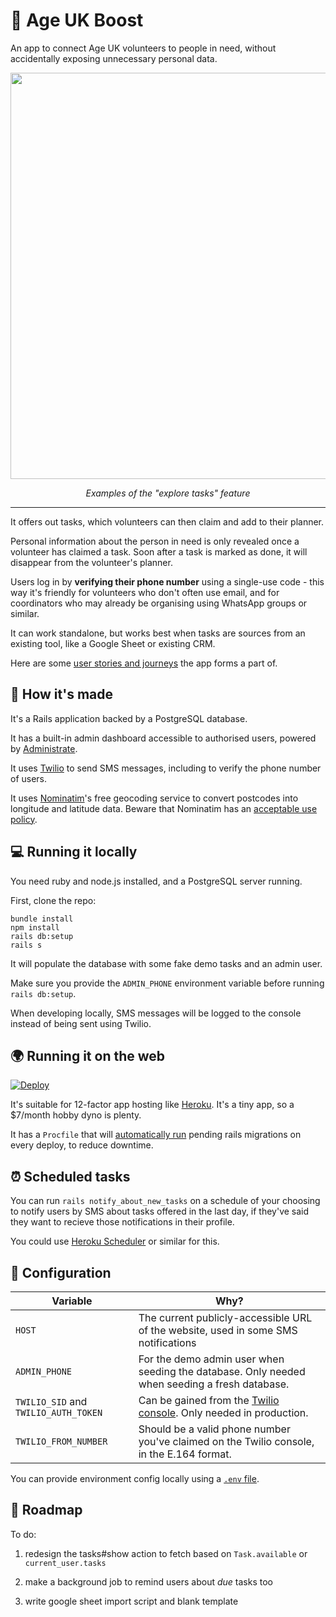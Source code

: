 # 📡 Age UK Boost

An app to connect Age UK volunteers to people in need, without accidentally exposing unnecessary personal data.

<p align="center">
    <a href="https://outpost-staging.herokuapp.com/">
        <img src="https://github.com/jhackett1/age-uk/raw/master/public/demo.jpg?raw=true" width="650px" />               
    </a>
</p>
  
<p align="center">
    <em>Examples of the "explore tasks" feature</em>         
</p>

---


It offers out tasks, which volunteers can then claim and add to their planner.

Personal information about the person in need is only revealed once a volunteer has claimed a task. Soon after a task is marked as done, it will disappear from the volunteer's planner.

Users log in by **verifying their phone number** using a single-use code - this way it's friendly for volunteers who don't often use email, and for coordinators who may already be organising using WhatsApp groups or similar.

It can work standalone, but works best when tasks are sources from an existing tool, like a Google Sheet or existing CRM.

Here are some [user stories and journeys](https://docs.google.com/presentation/d/e/2PACX-1vT-i_rTxszidM1OKbcOfKe8DoMuGqMiezM2e8CqGwtutLHiRv5cATqwVLxgxYRz0SFHTfR86yLYMwmM/pub?start=false&loop=false&delayms=3000) the app forms a part of.

## 🧱 How it's made

It's a Rails application backed by a PostgreSQL database.

It has a built-in admin dashboard accessible to authorised users, powered by [Administrate](https://github.com/thoughtbot/administrate).

It uses [Twilio](https://www.twilio.com/) to send SMS messages, including to verify the phone number of users.

It uses [Nominatim](https://nominatim.openstreetmap.org/ui/search.html)'s free geocoding service to convert postcodes into longitude and latitude data. Beware that Nominatim has an [acceptable use policy](https://operations.osmfoundation.org/policies/nominatim/).

## 💻 Running it locally

You need ruby and node.js installed, and a PostgreSQL server running.

First, clone the repo:

```
bundle install
npm install
rails db:setup
rails s
```

It will populate the database with some fake demo tasks and an admin user.

Make sure you provide the `ADMIN_PHONE` environment variable before running `rails db:setup`.

When developing locally, SMS messages will be logged to the console instead of being sent using Twilio.


## 🌍 Running it on the web

[![Deploy](https://www.herokucdn.com/deploy/button.svg)](
https://heroku.com/deploy)

It's suitable for 12-factor app hosting like [Heroku](http://heroku.com). It's a tiny app, so a $7/month hobby dyno is plenty.

It has a `Procfile` that will [automatically run](https://devcenter.heroku.com/articles/release-phase) pending rails migrations on every deploy, to reduce downtime.

## ⏰ Scheduled tasks

You can run `rails notify_about_new_tasks` on a schedule of your choosing to notify users by SMS about tasks offered in the last day, if they've said they want to recieve those notifications in their profile.

You could use [Heroku Scheduler](https://devcenter.heroku.com/articles/scheduler) or similar for this.

## 🧬 Configuration

| Variable                               | Why?                                                                                                                                                           |
|----------------------------------------|----------------------------------------------------------------------------------------------------------------------------------------------------------------|
| `HOST`                                 | The current publicly-accessible URL of the website, used in some SMS notifications                                                                             |
| `ADMIN_PHONE`                          | For the demo admin user when seeding the database. Only needed when seeding a fresh database.                                                                  |
| `TWILIO_SID`  and  `TWILIO_AUTH_TOKEN` | Can be gained from the [Twilio console](https://support.twilio.com/hc/en-us/articles/223136027-Auth-Tokens-and-How-to-Change-Them). Only needed in production. |
| `TWILIO_FROM_NUMBER`                   | Should be a valid phone number you've claimed on the Twilio console, in the E.164 format.                                                                      |

You can provide environment config locally using a [`.env` file](https://github.com/bkeepers/dotenv).

## 🧪 Roadmap

To do:

1. redesign the tasks#show action to fetch based on `Task.available` or `current_user.tasks`

2. make a background job to remind users about _due_ tasks too

3. write google sheet import script and blank template
